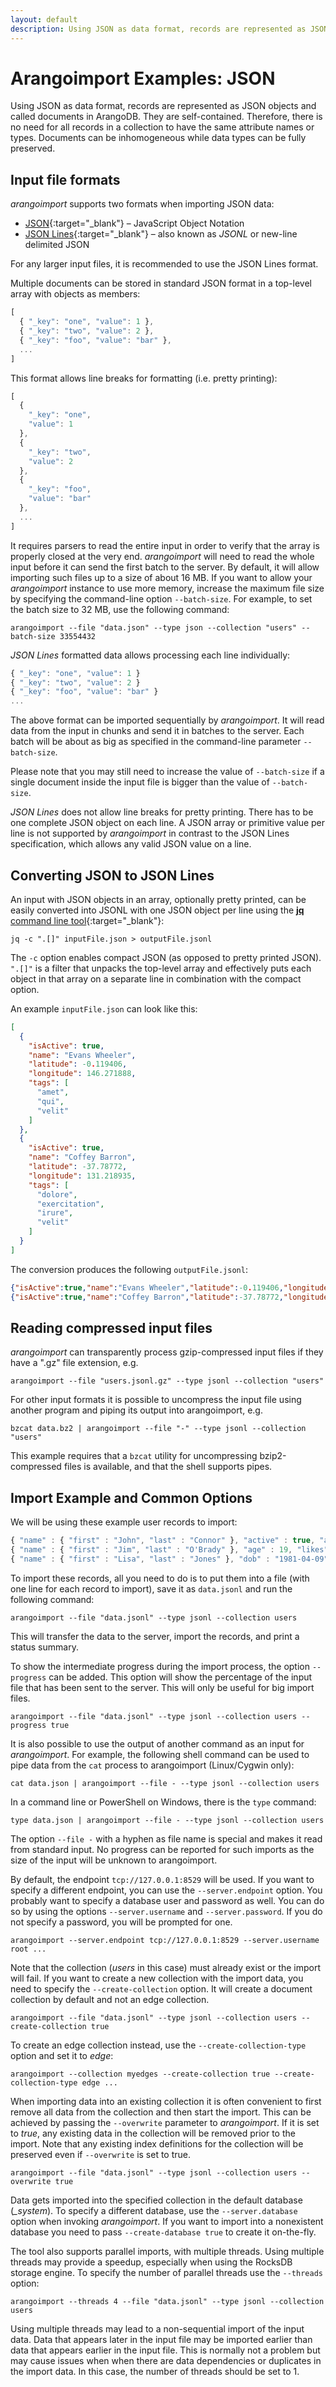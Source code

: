 ```yaml
---
layout: default
description: Using JSON as data format, records are represented as JSON objects and calleddocuments in ArangoDB
---
```

Arangoimport Examples: JSON
===========================

Using JSON as data format, records are represented as JSON objects and called
documents in ArangoDB. They are self-contained. Therefore, there is no need
for all records in a collection to have the same attribute names or types.
Documents can be inhomogeneous while data types can be fully preserved.

Input file formats
------------------

*arangoimport* supports two formats when importing JSON data:

- [JSON](http://json.org/){:target="_blank"} – JavaScript Object Notation
- [JSON Lines](http://jsonlines.org/){:target="_blank"} –
  also known as _JSONL_ or new-line delimited JSON

For any larger input files, it is recommended to use the JSON Lines format.

Multiple documents can be stored in standard JSON format in a top-level array
with objects as members:

```js
[
  { "_key": "one", "value": 1 },
  { "_key": "two", "value": 2 },
  { "_key": "foo", "value": "bar" },
  ...
]
```

This format allows line breaks for formatting (i.e. pretty printing):

```js
[
  {
    "_key": "one",
    "value": 1
  },
  {
    "_key": "two",
    "value": 2
  },
  {
    "_key": "foo",
    "value": "bar"
  },
  ...
]
```

It requires parsers to read the entire input in order to verify that the
array is properly closed at the very end. _arangoimport_ will need to read
the whole input before it can send the first batch to the server.
By default, it will allow importing such files up to a size of about 16 MB.
If you want to allow your _arangoimport_ instance to use more memory, increase
the maximum file size by specifying the command-line option `--batch-size`.
For example, to set the batch size to 32 MB, use the following command:

    arangoimport --file "data.json" --type json --collection "users" --batch-size 33554432

_JSON Lines_ formatted data allows processing each line individually:

```js
{ "_key": "one", "value": 1 }
{ "_key": "two", "value": 2 }
{ "_key": "foo", "value": "bar" }
...
```

The above format can be imported sequentially by _arangoimport_. It will read
data from the input in chunks and send it in batches to the server. Each batch
will be about as big as specified in the command-line parameter `--batch-size`.

Please note that you may still need to increase the value of `--batch-size` if a
single document inside the input file is bigger than the value of `--batch-size`.

_JSON Lines_ does not allow line breaks for pretty printing. There has to be one
complete JSON object on each line. A JSON array or primitive value per line is
not supported by _arangoimport_ in contrast to the JSON Lines specification,
which allows any valid JSON value on a line.

Converting JSON to JSON Lines
-----------------------------

An input with JSON objects in an array, optionally pretty printed, can be
easily converted into JSONL with one JSON object per line using the
[**jq** command line tool](http://stedolan.github.io/jq/){:target="_blank"}:

```
jq -c ".[]" inputFile.json > outputFile.jsonl
```

The `-c` option enables compact JSON (as opposed to pretty printed JSON).
`".[]"` is a filter that unpacks the top-level array and effectively puts each
object in that array on a separate line in combination with the compact option.

An example `inputFile.json` can look like this:

```json
[
  {
    "isActive": true,
    "name": "Evans Wheeler",
    "latitude": -0.119406,
    "longitude": 146.271888,
    "tags": [
      "amet",
      "qui",
      "velit"
    ]
  },
  {
    "isActive": true,
    "name": "Coffey Barron",
    "latitude": -37.78772,
    "longitude": 131.218935,
    "tags": [
      "dolore",
      "exercitation",
      "irure",
      "velit"
    ]
  }
]
```

The conversion produces the following `outputFile.jsonl`:

```json
{"isActive":true,"name":"Evans Wheeler","latitude":-0.119406,"longitude":146.271888,"tags":["amet","qui","velit"]}
{"isActive":true,"name":"Coffey Barron","latitude":-37.78772,"longitude":131.218935,"tags":["dolore","exercitation","irure","velit"]}
```

Reading compressed input files
------------------------------

*arangoimport* can transparently process gzip-compressed input files
if they have a ".gz" file extension, e.g.
    
    arangoimport --file "users.jsonl.gz" --type jsonl --collection "users"

For other input formats it is possible to uncompress the input file using another 
program and piping its output into arangoimport, e.g.
    
    bzcat data.bz2 | arangoimport --file "-" --type jsonl --collection "users"

This example requires that a `bzcat` utility for uncompressing bzip2-compressed
files is available, and that the shell supports pipes.


Import Example and Common Options
---------------------------------

We will be using these example user records to import:

```js
{ "name" : { "first" : "John", "last" : "Connor" }, "active" : true, "age" : 25, "likes" : [ "swimming"] }
{ "name" : { "first" : "Jim", "last" : "O'Brady" }, "age" : 19, "likes" : [ "hiking", "singing" ] }
{ "name" : { "first" : "Lisa", "last" : "Jones" }, "dob" : "1981-04-09", "likes" : [ "running" ] }
```

To import these records, all you need to do is to put them into a file
(with one line for each record to import), save it as `data.jsonl` and run
the following command:

    arangoimport --file "data.jsonl" --type jsonl --collection users

This will transfer the data to the server, import the records, and print a
status summary.

To show the intermediate progress during the import process, the
option `--progress` can be added. This option will show the percentage of the
input file that has been sent to the server. This will only be useful for big
import files.

    arangoimport --file "data.jsonl" --type jsonl --collection users --progress true

It is also possible to use the output of another command as an input for
_arangoimport_. For example, the following shell command can be used to pipe
data from the `cat` process to arangoimport (Linux/Cygwin only):

    cat data.json | arangoimport --file - --type jsonl --collection users

In a command line or PowerShell on Windows, there is the `type` command:

    type data.json | arangoimport --file - --type jsonl --collection users

The option `--file -` with a hyphen as file name is special and makes it
read from standard input. No progress can be reported for such imports as the
size of the input will be unknown to arangoimport.

By default, the endpoint `tcp://127.0.0.1:8529` will be used. If you want to
specify a different endpoint, you can use the `--server.endpoint` option. You
probably want to specify a database user and password as well. You can do so by
using the options `--server.username` and `--server.password`. If you do not
specify a password, you will be prompted for one.

    arangoimport --server.endpoint tcp://127.0.0.1:8529 --server.username root ...

Note that the collection (*users* in this case) must already exist or the import
will fail. If you want to create a new collection with the import data, you need
to specify the `--create-collection` option. It will create a document collection
by default and not an edge collection.

    arangoimport --file "data.jsonl" --type jsonl --collection users --create-collection true

To create an edge collection instead, use the `--create-collection-type` option
and set it to *edge*:

    arangoimport --collection myedges --create-collection true --create-collection-type edge ...

When importing data into an existing collection it is often convenient to first
remove all data from the collection and then start the import. This can be achieved
by passing the `--overwrite` parameter to _arangoimport_. If it is set to *true*,
any existing data in the collection will be removed prior to the import. Note
that any existing index definitions for the collection will be preserved even if
`--overwrite` is set to true.

    arangoimport --file "data.jsonl" --type jsonl --collection users --overwrite true

Data gets imported into the specified collection in the default database
(*_system*). To specify a different database, use the `--server.database`
option when invoking _arangoimport_. If you want to import into a nonexistent
database you need to pass `--create-database true` to create it on-the-fly.

The tool also supports parallel imports, with multiple threads. Using multiple
threads may provide a speedup, especially when using the RocksDB storage engine.
To specify the number of parallel threads use the `--threads` option:

    arangoimport --threads 4 --file "data.jsonl" --type jsonl --collection users

Using multiple threads may lead to a non-sequential import of the input
data. Data that appears later in the input file may be imported earlier than data
that appears earlier in the input file. This is normally not a problem but may cause
issues when when there are data dependencies or duplicates in the import data. In
this case, the number of threads should be set to 1.
